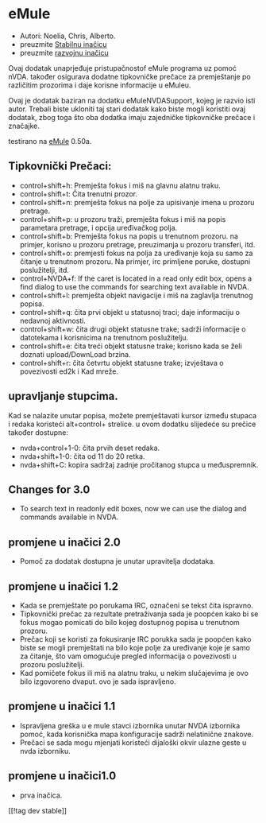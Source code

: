 # eMule #

*	Autori: Noelia, Chris, Alberto.
*	preuzmite [Stabilnu inačicu][1]
*	preuzmite [razvojnu inačicu][3]

Ovaj dodatak unaprjeđuje pristupačnostof eMule programa uz pomoć nVDA.
također osigurava dodatne tipkovničke prečace za premještanje po različitim
prozorima i daje korisne informacije u eMuleu.

Ovaj je dodatak baziran na dodatku eMuleNVDASupport, kojeg je razvio isti
autor. Trebali biste ukloniti taj stari dodatak kako biste mogli koristiti
ovaj dodatak, zbog toga što oba dodatka imaju zajedničke tipkovničke prečace
i značajke.

testirano na [eMule][2] 0.50a.

## Tipkovnički Prečaci: ##

*	control+shift+h: Premješta fokus i miš na glavnu alatnu traku.
*	control+shift+t: Čita trenutni prozor.
*	control+shift+n: premješta fokus na polje za upisivanje imena u prozoru
  pretrage.
*	control+shift+p: u prozoru traži, premješta fokus i miš na popis
  parametara pretrage, i opcija uređivačkog polja.
*	control+shift+b: Premješta fokus na popis u trenutnom prozoru. na primjer,
  korisno u prozoru pretrage, preuzimanja u prozoru transferi, itd.
*	control+shift+o: premjesti fokus na polja za uređivanje koja su samo za
  čitanje u trenutnom prozoru. Na primjer, irc primljene poruke, dostupni
  poslužitelji, itd.
*	control+NVDA+f: If the caret is located in a read only edit box, opens a
  find dialog to use the commands for searching text available in NVDA.
*	control+shift+l: premješta objekt navigacije i miš na zaglavlja trenutnog
  popisa.
*	control+shift+q: čita prvi objekt u statusnoj traci; daje informaciju o
  nedavnoj aktivnosti.
*	control+shift+w: čita drugi objekt statusne trake; sadrži informacije o
  datotekama i korisnicima na trenutnom poslužitelju.
*	control+shift+e: čita treći objekt statusne trake; korisno kada se želi
  doznati upload/DownLoad brzina.
*	control+shift+r: čita četvrtu objekt statusne trake; izvještava o
  povezivosti ed2k i Kad mreže.

## upravljanje stupcima. ##

Kad se nalazite unutar popisa, možete premještavati kursor između stupaca i
redaka koristeći alt+control+ strelice.  u ovom dodatku slijedeće su prečice
također dostupne:

*	nvda+control+1-0: čita prvih deset redaka.
*	nvda+shift+1-0: čita od 11 do 20 retka.
*	nvda+shift+C: kopira sadržaj zadnje pročitanog stupca u međuspremnik.

## Changes for 3.0 ##
*	 To search text in readonly edit boxes, now we can use the dialog and
   commands available in NVDA.

## promjene u inačici 2.0 ##
*	 Pomoč za dodatak dostupna je unutar upravitelja dodataka.

## promjene u inačici 1.2 ##
*	 Kada se premještate po porukama IRC, označeni se tekst čita ispravno.
*	 Tipkovnički prečac za rezultate pretraživanja sada je poopćen kako bi se
   fokus mogao pomicati do bilo kojeg dostupnog popisa u trenutnom prozoru.
*	 Prečac koji se koristi za fokusiranje IRC porukka sada je poopćen kako
   biste se mogli premještati na bilo koje polje za uređivanje koje je samo
   za čitanje, što vam omogućuje pregled informacija o povezivosti u prozoru
   poslužitelji.
*	 Kad pomičete fokus ili miš na alatnu traku, u nekim slučajevima je ovo
   bilo izgovoreno dvaput. ovo je sada ispravljeno.

## promjene u inačici 1.1 ##
*	 Ispravljena greška u e mule stavci izbornika unutar  NVDA izbornika
   pomoć, kada korisnička mapa konfiguracije sadrži nelatinične znakove.
*	 Prečaci se sada mogu mjenjati koristeći dijaloški okvir ulazne geste u
   nvda izborniku.

## promjene u inačici1.0 ##
*	 prva inačica.

[[!tag dev stable]]

[1]: http://addons.nvda-project.org/files/get.php?file=em

[2]: http://www.emule-project.net

[3]: http://addons.nvda-project.org/files/get.php?file=em-dev
